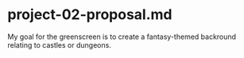 # project-02-proposal.md
My goal for the greenscreen is to create a fantasy-themed backround relating to castles or dungeons.  
